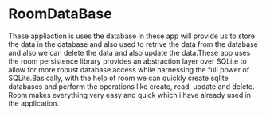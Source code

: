 # RoomDataBase

These appliaction is uses the database in these app will provide us to store the data in the database and also used to retrive the data from the database and also we can delete the data and also update the data.These app uses the room persistence library provides an abstraction layer over SQLite to allow for more robust database access while harnessing the full power of SQLite.Basically, with the help of room we can quickly create sqlite databases and perform the operations like create, read, update and delete. Room makes everything very easy and quick which i have already used in the application.
